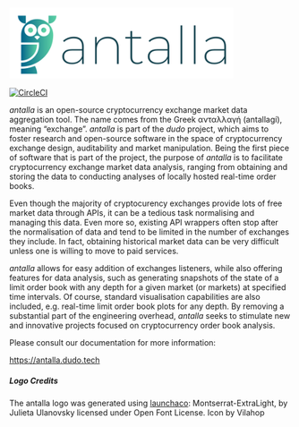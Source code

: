 #

<img src="images/logo_2.svg" width="400">

[![CircleCI](https://circleci.com/gh/dudo-project/antalla.svg?style=svg)](https://circleci.com/gh/dudo-project/antalla)


*antalla* is an open-source cryptocurrency exchange market data aggregation tool.
The name comes from the Greek ανταλλαγή (antallagí), meaning “exchange”.
*antalla* is part of the *dudo* project, which aims to foster
research and open-source software in the space of cryptocurrency
exchange design, auditability and market manipulation. Being the first
piece of software that is part of the project, the purpose of *antalla* is to
facilitate cryptocurrency exchange market data analysis, ranging from
obtaining and storing the data to conducting analyses of locally hosted
real-time order books.

Even though the majority of cryptocurency exchanges provide lots of free
market data through APIs, it can be a tedious task normalising and
managing this data. Even more so, existing API wrappers often stop after
the normalisation of data and tend to be limited in the number of
exchanges they include. In fact, obtaining historical market data can be
very difficult unless one is willing to move to paid services.

*antalla* allows for easy addition of exchanges listeners, while also
offering features for data analysis, such as generating snapshots of the
state of a limit order book with any depth for a given market (or
markets) at specified time intervals. Of course, standard visualisation
capabilities are also included, e.g. real-time limit order book plots
for any depth. By removing a substantial part of the engineering overhead, 
*antalla* seeks to stimulate new and innovative projects focused on cryptocurrency
order book analysis.

Please consult our documentation for more information:

https://antalla.dudo.tech


##### Logo Credits
The antalla logo was generated using [launchaco](https://www.launchaco.com):
Montserrat-ExtraLight, by Julieta Ulanovsky licensed under Open Font License. Icon by Vilahop
